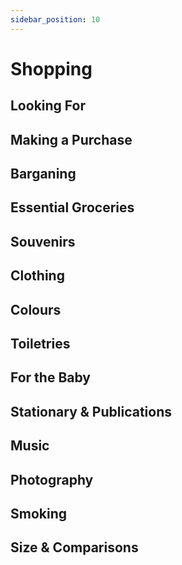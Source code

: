 ```yaml
---
sidebar_position: 10
---
```


# Shopping

## Looking For

## Making a Purchase

## Barganing

## Essential Groceries

## Souvenirs

## Clothing

## Colours

## Toiletries

## For the Baby

## Stationary & Publications

## Music

## Photography

## Smoking

## Size & Comparisons
